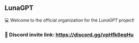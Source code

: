 ## LunaGPT
💻 Welcome to the official organization for the *LunaGPT* project!
### 💜 Discord invite link: https://discord.gg/vpHfk6eqHu 
